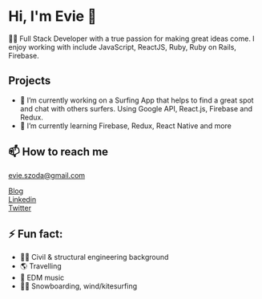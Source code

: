 # Hi, I'm Evie 👋

👩‍💻 Full Stack Developer with a true passion for making great ideas come. I enjoy working with include JavaScript, ReactJS, Ruby, Ruby on Rails, Firebase.

## Projects

- 🔭 I’m currently working on a Surfing App that helps to find a great spot and chat with others surfers. Using Google API, React.js, Firebase and Redux.
- 🌱 I’m currently learning Firebase, Redux, React Native and more

## 📫 How to reach me

 evie.szoda@gmail.com
 
 [Blog](https://medium.com/@evelineszoda)  
 [Linkedin](https://www.linkedin.com/in/eveline-szoda)  
 [Twitter](https://twitter.com/EvelineSzoda)
 
## ⚡ Fun fact: 
 
- 👷‍♀️ Civil & structural engineering background
- 🌎 Travelling
- 🎹 EDM music 
- 🏄‍♀️ Snowboarding, wind/kitesurfing
 
 
<!--
**ewelinaszoda/ewelinaszoda** is a ✨ _special_ ✨ repository because its `README.md` (this file) appears on your GitHub profile.

Here are some ideas to get you started:

- 🔭 I’m currently working on ...
- 🌱 I’m currently learning ...
- 👯 I’m looking to collaborate on ...
- 🤔 I’m looking for help with ...
- 💬 Ask me about ...
- 📫 How to reach me: ...
- 😄 Pronouns: ...
- ⚡ Fun fact: ...
-->

